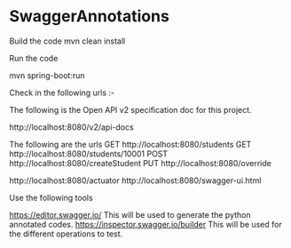 # SwaggerAnnotations

Build the code 
mvn clean install

Run the code 

mvn spring-boot:run

Check in the following urls :-

The following is the Open API v2 specification doc for this project.

http://localhost:8080/v2/api-docs

The following are the urls
GET http://localhost:8080/students
GET http://localhost:8080/students/10001
POST http://localhost:8080/createStudent
PUT http://localhost:8080/override

http://localhost:8080/actuator
http://localhost:8080/swagger-ui.html

Use the following tools

https://editor.swagger.io/
This will be used to generate the python annotated codes.
https://inspector.swagger.io/builder
This will be used for the different operations to test.

